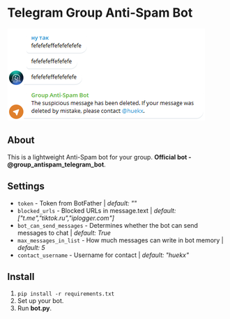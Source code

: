 # Telegram Group Anti-Spam Bot
![Demo 1](demo/bot_demostrating1.png)
## About
This is a lightweight Anti-Spam bot for your group. **Official bot - @group_antispam_telegram_bot**.
## Settings
- `token` - Token from BotFather | *default: ""*
- `blocked_urls` - Blocked URLs in message.text |                                  *default: ["t.me","tiktok.ru","iplogger.com"]*
- `bot_can_send_messages` - Determines whether the bot can send messages to chat | *default: True*
- `max_messages_in_list` - How much messages can write in bot memory |            *default: 5*
- `contact_username` - Username for contact | *default: "huekx"*
## Install
1. `pip install -r requirements.txt`
2. Set up your bot.
3. Run **bot.py**.
